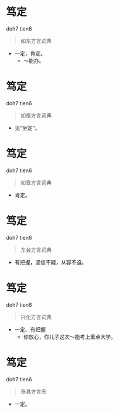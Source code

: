 # 笃定
doh7 tien6
> 如东方言词典
- 一定，肯定。
  - ～能办。

# 笃定
doh7 tien6
> 如皋方言词典
- 见“坐定”。

# 笃定
doh7 tien6
> 如皋方言词典
- 肯定。

# 笃定
doh7 tien6
> 东台方言词典
- 有把握，坚信不疑，从容不迫。

# 笃定
doh7 tien6
> 兴化方言词典
- 一定、有把握
  - 你放心，你儿子这次～能考上重点大学。

# 笃定
doh7 tien6
> 泰县方言志
- 一定。
